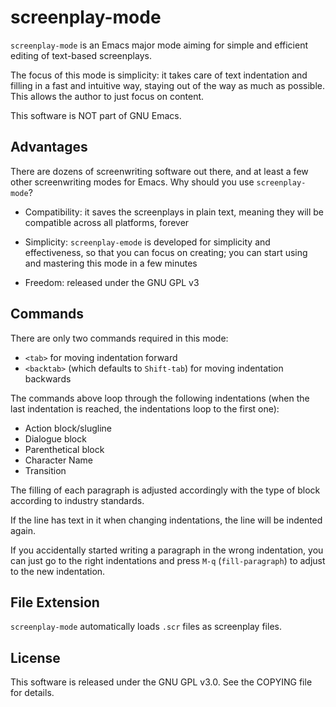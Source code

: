 screenplay-mode 
===============

`screenplay-mode` is an Emacs major mode aiming for simple and
efficient editing of text-based screenplays.

The focus of this mode is simplicity: it takes care of text
indentation and filling in a fast and intuitive way, staying out of
the way as much as possible. This allows the author to just focus on
content.

This software is NOT part of GNU Emacs. 

## Advantages

There are dozens of screenwriting software out there, and at least a
few other screenwriting modes for Emacs. Why should you use
`screenplay-mode`?

- Compatibility: it saves the screenplays in plain text, meaning they
will be compatible across all platforms, forever

- Simplicity: `screenplay-emode` is developed for simplicity and
effectiveness, so that you can focus on creating; you can start using
and mastering this mode in a few minutes

- Freedom: released under the GNU GPL v3

## Commands

There are only two commands required in this mode:

* `<tab>` for moving indentation forward
* `<backtab>` (which defaults to `Shift-tab`) for moving indentation
backwards

The commands above loop through the following indentations (when the
last indentation is reached, the indentations loop to the first one):

* Action block/slugline
* Dialogue block
* Parenthetical block
* Character Name
* Transition

The filling of each paragraph is adjusted accordingly with the type of
block according to industry standards.

If the line has text in it when changing indentations, the line will
be indented again.

If you accidentally started writing a paragraph in the wrong
indentation, you can just go to the right indentations and press `M-q`
(`fill-paragraph`) to adjust to the new indentation.

## File Extension

`screenplay-mode` automatically loads `.scr` files as screenplay files.

## License

This software is released under the GNU GPL v3.0. See the COPYING file
for details. 